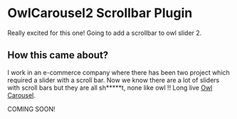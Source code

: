 # OwlCarousel2 Scrollbar Plugin

Really excited for this one! Going to add a scrollbar to owl slider 2.

## How this came about?

I work in an e-commerce company where there has been two project which required a slider with a scroll bar. Now we know there are a lot of sliders with scroll bars but they are all sh*****t, none like owl !! Long live [Owl Carousel](https://owlcarousel2.github.io/OwlCarousel2/).

COMING SOON!